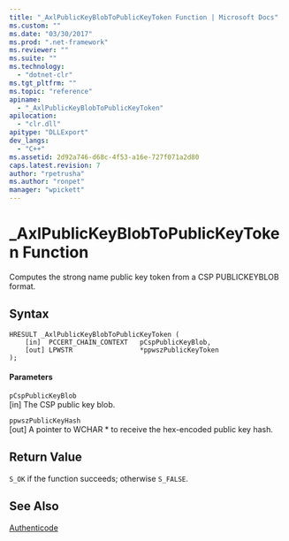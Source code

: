 ```yaml
---
title: "_AxlPublicKeyBlobToPublicKeyToken Function | Microsoft Docs"
ms.custom: ""
ms.date: "03/30/2017"
ms.prod: ".net-framework"
ms.reviewer: ""
ms.suite: ""
ms.technology: 
  - "dotnet-clr"
ms.tgt_pltfrm: ""
ms.topic: "reference"
apiname: 
  - "_AxlPublicKeyBlobToPublicKeyToken"
apilocation: 
  - "clr.dll"
apitype: "DLLExport"
dev_langs: 
  - "C++"
ms.assetid: 2d92a746-d68c-4f53-a16e-727f071a2d80
caps.latest.revision: 7
author: "rpetrusha"
ms.author: "ronpet"
manager: "wpickett"
---
```

# _AxlPublicKeyBlobToPublicKeyToken Function
Computes the strong name public key token from a CSP PUBLICKEYBLOB format.  
  
## Syntax  
  
```  
HRESULT _AxlPublicKeyBlobToPublicKeyToken (  
    [in]  PCCERT_CHAIN_CONTEXT   pCspPublicKeyBlob,  
    [out] LPWSTR                 *ppwszPublicKeyToken  
);  
```  
  
#### Parameters  
 `pCspPublicKeyBlob`  
 [in] The CSP public key blob.  
  
 `ppwszPublicKeyHash`  
 [out] A pointer to WCHAR * to receive the hex-encoded public key hash.  
  
## Return Value  
 `S_OK` if the function succeeds; otherwise `S_FALSE`.  
  
## See Also  
 [Authenticode](../../../../docs/framework/unmanaged-api/authenticode/index.md)